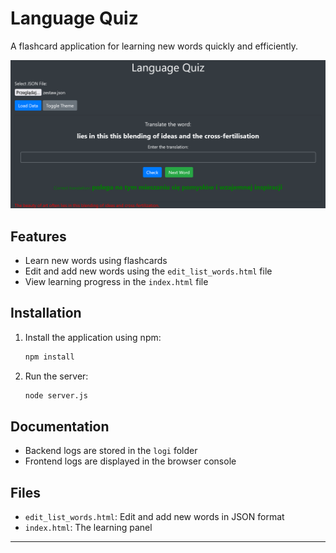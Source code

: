 # Language Quiz

A flashcard application for learning new words quickly and efficiently.

![Language Quiz](https://raw.githubusercontent.com/mateusz-kacpura/fiszki/main/img/Language%20Quiz.png)

## Features

- Learn new words using flashcards
- Edit and add new words using the `edit_list_words.html` file
- View learning progress in the `index.html` file

## Installation

1. Install the application using npm:
    ```bash
    npm install
    ```
2. Run the server:
    ```bash
    node server.js
    ```

## Documentation

- Backend logs are stored in the `logi` folder
- Frontend logs are displayed in the browser console

## Files

- `edit_list_words.html`: Edit and add new words in JSON format
- `index.html`: The learning panel

---
